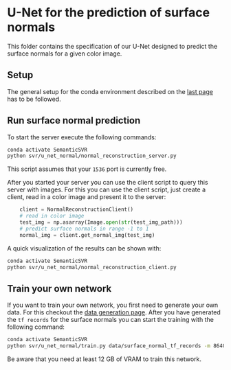 # U-Net for the prediction of surface normals 

This folder contains the specification of our U-Net designed to predict the surface normals for a given color image.

## Setup

The general setup for the conda environment described on the [last page](../README.md) has to be followed.

## Run surface normal prediction 

To start the server execute the following commands:

```bash
conda activate SemanticSVR
python svr/u_net_normal/normal_reconstruction_server.py
```

This script assumes that your `1536` port is currently free.  

After you started your server you can use the client script to query this server with images.
For this you can use the client script, just create a client, read in a color image and present it to the server:

```python
    client = NormalReconstructionClient()
    # read in color image
    test_img = np.asarray(Image.open(str(test_img_path)))
    # predict surface normals in range -1 to 1
    normal_img = client.get_normal_img(test_img)
```

A quick visualization of the results can be shown with:

```bash
conda activate SemanticSVR
python svr/u_net_normal/normal_reconstruction_client.py
```

## Train your own network

If you want to train your own network, you first need to generate your own data. 
For this checkout the [data generation page](../../data_generation/README.md).
After you have generated the `tf records` for the surface normals you can start the training with the following command:


```bash
conda activate SemanticSVR
python svr/u_net_normal/train.py data/surface_normal_tf_records -m 8640 u_net_logs
```

Be aware that you need at least 12 GB of VRAM to train this network.
